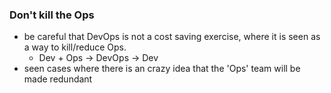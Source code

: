 ### Don't kill the Ops


* be careful that DevOps is not a cost saving exercise, where it is seen as a way to kill/reduce Ops.
  * Dev + Ops -> DevOps -> Dev
* seen cases where there is an crazy idea that the 'Ops' team will be made redundant  
